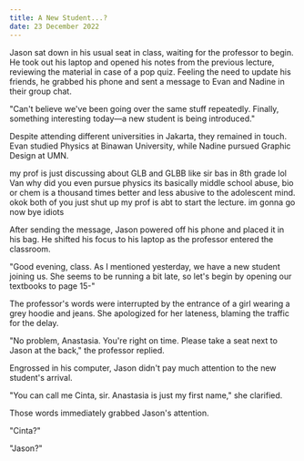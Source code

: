 ```yaml
---
title: A New Student...?
date: 23 December 2022
---
```


Jason sat down in his usual seat in class, waiting for the professor to begin. He took out his laptop and opened his notes from the previous lecture, reviewing the material in case of a pop quiz. Feeling the need to update his friends, he grabbed his phone and sent a message to Evan and Nadine in their group chat.

"Can't believe we've been going over the same stuff repeatedly. Finally, something interesting today—a new student is being introduced."

Despite attending different universities in Jakarta, they remained in touch. Evan studied Physics at Binawan University, while Nadine pursued Graphic Design at UMN.

<message-container platform="Signal" time="08:57 am">
<message contact="Evan" alignment="left" img="./assets/content/promised/evan.png">my prof is just discussing about GLB and GLBB like sir bas in 8th grade lol</message>
<message contact="Nadine" alignment="left" img="./assets/content/promised/nadine.png">
Van why did you even pursue physics its basically middle school abuse, bio or chem is a thousand times better and less abusive to the adolescent mind.
</message>
<message contact="Jason" alignment="right" img="./assets/content/promised/jason.png">
okok both of you just shut up my prof is abt to start the lecture.
</message>
<message alignment="right">
im gonna go now bye idiots
</message>
</message-container>

After sending the message, Jason powered off his phone and placed it in his bag. He shifted his focus to his laptop as the professor entered the classroom.

"Good evening, class. As I mentioned yesterday, we have a new student joining us. She seems to be running a bit late, so let's begin by opening our textbooks to page 15-"

The professor's words were interrupted by the entrance of a girl wearing a grey hoodie and jeans. She apologized for her lateness, blaming the traffic for the delay.

"No problem, Anastasia. You're right on time. Please take a seat next to Jason at the back," the professor replied.

Engrossed in his computer, Jason didn't pay much attention to the new student's arrival.

"You can call me Cinta, sir. Anastasia is just my first name," she clarified.

Those words immediately grabbed Jason's attention.

"Cinta?"

"Jason?"
